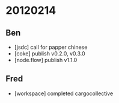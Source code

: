 # 20120214

## Ben
- [jsdc] call for papper chinese
- [coke] publish v0.2.0, v0.3.0
- [node.flow] publish v1.1.0



## Fred
- [workspace] completed cargocollective
